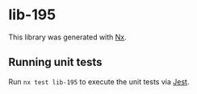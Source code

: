 # lib-195

This library was generated with [Nx](https://nx.dev).

## Running unit tests

Run `nx test lib-195` to execute the unit tests via [Jest](https://jestjs.io).
